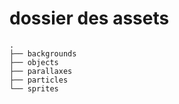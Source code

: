 # dossier des assets

```
.
├── backgrounds
├── objects
├── parallaxes
├── particles
└── sprites
```
